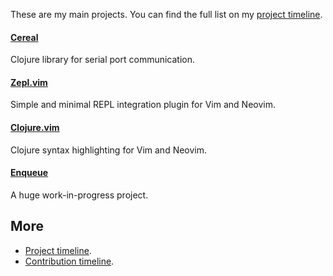 These are my main projects.  You can find the full list on my [project timeline](timeline).

#### [Cereal](https://github.com/axvr/cereal)

Clojure library for serial port communication.

#### [Zepl.vim](https://github.com/axvr/zepl.vim)

Simple and minimal REPL integration plugin for Vim and Neovim.

#### [Clojure.vim](https://github.com/clojure-vim/clojure.vim)

Clojure syntax highlighting for Vim and Neovim.

#### [Enqueue](https://www.enqueue.org)

A huge work-in-progress project.


## More

- [Project timeline](timeline).
- [Contribution timeline](contributions).
